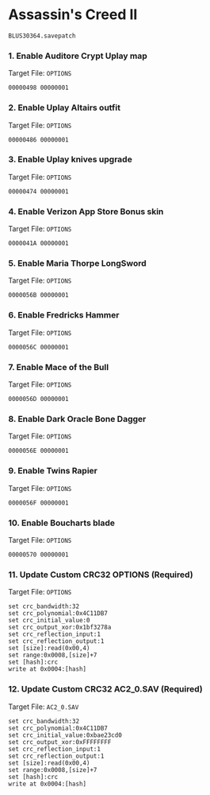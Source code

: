 # Assassin's Creed II 

`BLUS30364.savepatch`

### 1. Enable Auditore Crypt Uplay map

Target File: `OPTIONS`

```
00000498 00000001
```

### 2. Enable Uplay Altairs outfit

Target File: `OPTIONS`

```
00000486 00000001
```

### 3. Enable Uplay knives upgrade

Target File: `OPTIONS`

```
00000474 00000001
```

### 4. Enable Verizon App Store Bonus skin

Target File: `OPTIONS`

```
0000041A 00000001
```

### 5. Enable Maria Thorpe LongSword

Target File: `OPTIONS`

```
0000056B 00000001
```

### 6. Enable Fredricks Hammer

Target File: `OPTIONS`

```
0000056C 00000001
```

### 7. Enable Mace of the Bull

Target File: `OPTIONS`

```
0000056D 00000001
```

### 8. Enable Dark Oracle Bone Dagger

Target File: `OPTIONS`

```
0000056E 00000001
```

### 9. Enable Twins Rapier

Target File: `OPTIONS`

```
0000056F 00000001
```

### 10. Enable Boucharts blade

Target File: `OPTIONS`

```
00000570 00000001
```

### 11. Update Custom CRC32 OPTIONS (Required)

Target File: `OPTIONS`

```
set crc_bandwidth:32
set crc_polynomial:0x4C11DB7
set crc_initial_value:0
set crc_output_xor:0x1bf3278a
set crc_reflection_input:1
set crc_reflection_output:1
set [size]:read(0x00,4)
set range:0x0008,[size]+7
set [hash]:crc
write at 0x0004:[hash]
```

### 12. Update Custom CRC32 AC2_0.SAV (Required)

Target File: `AC2_0.SAV`

```
set crc_bandwidth:32
set crc_polynomial:0x4C11DB7
set crc_initial_value:0xbae23cd0
set crc_output_xor:0xFFFFFFFF
set crc_reflection_input:1
set crc_reflection_output:1
set [size]:read(0x00,4)
set range:0x0008,[size]+7
set [hash]:crc
write at 0x0004:[hash]
```

